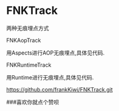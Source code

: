 # FNKTrack

两种无痕埋点方式

FNKAopTrack

用Aspects进行AOP无痕埋点,具体见代码.


FNKRuntimeTrack

用Runtime进行无痕埋点,具体见代码.

https://github.com/frankKiwi/FNKTrack.git

###喜欢你就点个赞呗

